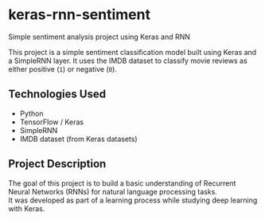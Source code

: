 # keras-rnn-sentiment
Simple sentiment analysis project using Keras and RNN

This project is a simple sentiment classification model built using Keras and a SimpleRNN layer. It uses the IMDB dataset to classify movie reviews as either positive (`1`) or negative (`0`).

##  Technologies Used
- Python
- TensorFlow / Keras
- SimpleRNN
- IMDB dataset (from Keras datasets)

##  Project Description
The goal of this project is to build a basic understanding of Recurrent Neural Networks (RNNs) for natural language processing tasks.  
It was developed as part of a learning process while studying deep learning with Keras.
